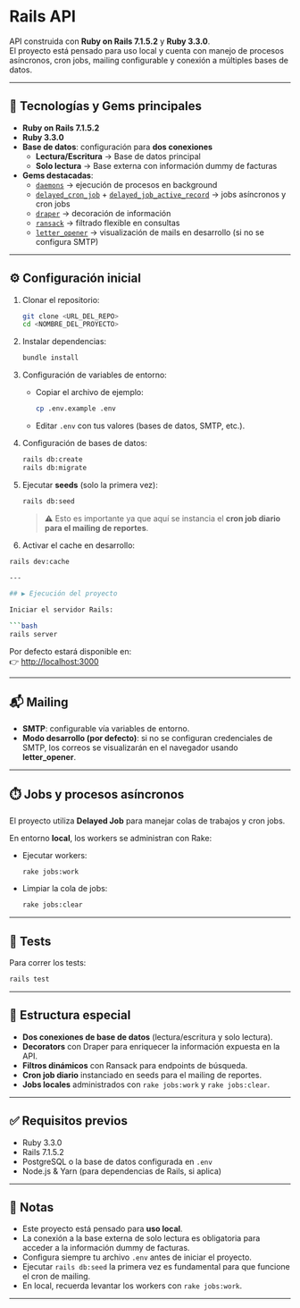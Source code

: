 # Rails API

API construida con **Ruby on Rails 7.1.5.2** y **Ruby 3.3.0**.  
El proyecto está pensado para uso local y cuenta con manejo de procesos asíncronos, cron jobs, mailing configurable y conexión a múltiples bases de datos.

---

## 🚀 Tecnologías y Gems principales

- **Ruby on Rails 7.1.5.2**
- **Ruby 3.3.0**
- **Base de datos**: configuración para **dos conexiones**
  - **Lectura/Escritura** → Base de datos principal
  - **Solo lectura** → Base externa con información dummy de facturas
- **Gems destacadas**:
  - [`daemons`](https://github.com/thuehlinger/daemons) → ejecución de procesos en background
  - [`delayed_cron_job`](https://github.com/codez/delayed_cron_job) + [`delayed_job_active_record`](https://github.com/collectiveidea/delayed_job_active_record) → jobs asíncronos y cron jobs
  - [`draper`](https://github.com/drapergem/draper) → decoración de información
  - [`ransack`](https://github.com/activerecord-hackery/ransack) → filtrado flexible en consultas
  - [`letter_opener`](https://github.com/ryanb/letter_opener) → visualización de mails en desarrollo (si no se configura SMTP)

---

## ⚙️ Configuración inicial

1. Clonar el repositorio:

   ```bash
   git clone <URL_DEL_REPO>
   cd <NOMBRE_DEL_PROYECTO>
   ```

2. Instalar dependencias:

   ```bash
   bundle install
   ```

3. Configuración de variables de entorno:

   - Copiar el archivo de ejemplo:
     ```bash
     cp .env.example .env
     ```
   - Editar `.env` con tus valores (bases de datos, SMTP, etc.).

4. Configuración de bases de datos:

   ```bash
   rails db:create
   rails db:migrate
   ```

5. Ejecutar **seeds** (solo la primera vez):

   ```bash
   rails db:seed
   ```

   > ⚠️ Esto es importante ya que aquí se instancia el **cron job diario para el mailing de reportes**.

6. Activar el cache en desarrollo:

  ```bash
  rails dev:cache

---

## ▶️ Ejecución del proyecto

Iniciar el servidor Rails:

```bash
rails server
```

Por defecto estará disponible en:  
👉 [http://localhost:3000](http://localhost:3000)

---

## 📬 Mailing

- **SMTP**: configurable vía variables de entorno.
- **Modo desarrollo (por defecto)**: si no se configuran credenciales de SMTP, los correos se visualizarán en el navegador usando **letter_opener**.

---

## ⏱️ Jobs y procesos asíncronos

El proyecto utiliza **Delayed Job** para manejar colas de trabajos y cron jobs.  

En entorno **local**, los workers se administran con Rake:

- Ejecutar workers:

  ```bash
  rake jobs:work
  ```

- Limpiar la cola de jobs:

  ```bash
  rake jobs:clear
  ```

---

## 🧪 Tests

Para correr los tests:

```bash
rails test
```

---

## 📂 Estructura especial

- **Dos conexiones de base de datos** (lectura/escritura y solo lectura).
- **Decorators** con Draper para enriquecer la información expuesta en la API.
- **Filtros dinámicos** con Ransack para endpoints de búsqueda.
- **Cron job diario** instanciado en seeds para el mailing de reportes.
- **Jobs locales** administrados con `rake jobs:work` y `rake jobs:clear`.

---

## ✅ Requisitos previos

- Ruby 3.3.0
- Rails 7.1.5.2
- PostgreSQL o la base de datos configurada en `.env`
- Node.js & Yarn (para dependencias de Rails, si aplica)

---

## 📌 Notas

- Este proyecto está pensado para **uso local**.  
- La conexión a la base externa de solo lectura es obligatoria para acceder a la información dummy de facturas.  
- Configura siempre tu archivo `.env` antes de iniciar el proyecto.  
- Ejecutar `rails db:seed` la primera vez es fundamental para que funcione el cron de mailing.  
- En local, recuerda levantar los workers con `rake jobs:work`.  

---
